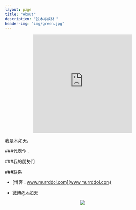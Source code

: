 ```yaml
---
layout: page
title: "About"
description: "独木亦成林 "
header-img: "img/green.jpg"
---
```



<center>
    <p><iframe src="https://onedrive.live.com/embed?cid=B7FD65C2B9250976&resid=B7FD65C2B9250976%214979&authkey=AHQDUGK8iH3ENjg" width="320" height="320" frameborder="0" scrolling="no"></iframe></p>
</center>

我是木如天。


###代表作：



###我的朋友们


###联系

- [博客：www.murrddol.com](www.murrddol.com)

- [微博@木如天](http://weibo.com/xirutia)


<center>
    <p><img src="http://i173.photobucket.com/albums/w63/cnfeat/2015-08-29-2_zpsqj7po8eo.png" align="center"></p>
</center>






